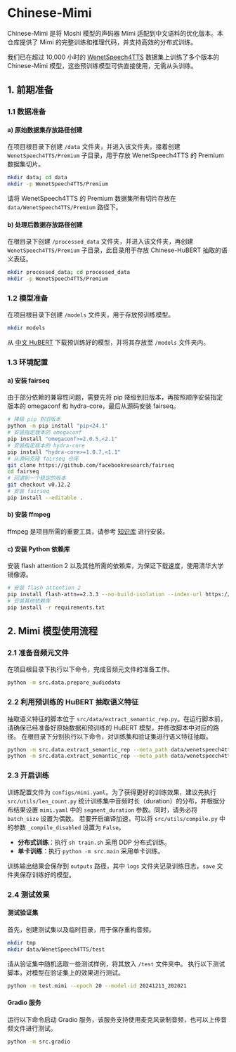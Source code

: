 # Chinese-Mimi

Chinese-Mimi 是将 Moshi 模型的声码器 Mimi 适配到中文语料的优化版本。本仓库提供了 Mimi 的完整训练和推理代码，并支持高效的分布式训练。

我们已在超过 10,000 小时的 [WenetSpeech4TTS](https://modelscope.cn/datasets/dukguo/WenetSpeech4TTS/files) 数据集上训练了多个版本的 Chinese-Mimi 模型，这些预训练模型可供直接使用，无需从头训练。


## 1. 前期准备

### 1.1 数据准备
#### a) 原始数据集存放路径创建
在项目根目录下创建 `/data` 文件夹，并进入该文件夹，接着创建 `WenetSpeech4TTS/Premium` 子目录，用于存放 WenetSpeech4TTS 的 Premium 数据集切片。
```bash
mkdir data; cd data
mkdir -p WenetSpeech4TTS/Premium
```
请将 WenetSpeech4TTS 的 Premium 数据集所有切片存放在 `data/WenetSpeech4TTS/Premium` 路径下。

#### b) 处理后数据存放路径创建
在根目录下创建 `/processed_data` 文件夹，并进入该文件夹，再创建 `WenetSpeech4TTS/Premium` 子目录，此目录用于存放 Chinese-HuBERT 抽取的语义表征。
```bash
mkdir processed_data; cd processed_data
mkdir -p WenetSpeech4TTS/Premium
```

### 1.2 模型准备
在项目根目录下创建 `/models` 文件夹，用于存放预训练模型。
```bash
mkdir models
```
从 [中文 HuBERT](https://huggingface.co/TencentGameMate/chinese-hubert-large) 下载预训练好的模型，并将其存放至 `/models` 文件夹内。

### 1.3 环境配置
#### a) 安装 fairseq
由于部分依赖的兼容性问题，需要先将 pip 降级到旧版本，再按照顺序安装指定版本的 omegaconf 和 hydra-core，最后从源码安装 fairseq。
```bash
# 降级 pip 到旧版本
python -m pip install "pip<24.1"
# 安装指定版本的 omegaconf
pip install "omegaconf>=2.0.5,<2.1"
# 安装指定版本的 hydra-core
pip install "hydra-core>=1.0.7,<1.1"
# 从源码克隆 fairseq 仓库
git clone https://github.com/facebookresearch/fairseq
cd fairseq
# 回退到一个稳定的版本
git checkout v0.12.2
# 安装 fairseq
pip install --editable .
```

#### b) 安装 ffmpeg
ffmpeg 是项目所需的重要工具，请参考 [知识库](https://ku.baidu-int.com/knowledge/HFVrC7hq1Q/pKzJfZczuc/2iXLjWn6TW/b2FxYEuVtzjJPi) 进行安装。

#### c) 安装 Python 依赖库
安装 flash attention 2 以及其他所需的依赖库，为保证下载速度，使用清华大学镜像源。
```bash
# 安装 flash attention 2
pip install flash-attn==2.3.3 --no-build-isolation --index-url https://pypi.tuna.tsinghua.edu.cn/simple
# 安装其他依赖库
pip install -r requirements.txt
```

## 2. Mimi 模型使用流程

### 2.1 准备音频元文件
在项目根目录下执行以下命令，完成音频元文件的准备工作。
```bash
python -m src.data.prepare_audiodata
```

### 2.2 利用预训练的 HuBERT 抽取语义特征
抽取语义特征的脚本位于 `src/data/extract_semantic_rep.py`。在运行脚本前，请确保已经准备好原始数据和预训练的 HuBERT 模型，并修改脚本中对应的路径。
在根目录下分别执行以下命令，对训练集和验证集进行语义特征抽取。
```bash
python -m src.data.extract_semantic_rep --meta_path data/wenetspeech4tts_premium_train.jsonl
python -m src.data.extract_semantic_rep --meta_path data/wenetspeech4tts_premium_valid.jsonl
```

### 2.3 开启训练
训练配置文件为 `configs/mimi.yaml`。为了获得更好的训练效果，建议先执行 `src/utils/len_count.py` 统计训练集中音频时长（duration）的分布，并根据分布结果设置 `mimi.yaml` 中的 `segment_duration` 参数。同时，请务必将 `batch_size` 设置为偶数。
若要开启编译加速，可以将 `src/utils/compile.py` 中的参数 `_compile_disabled` 设置为 `False`。
- **分布式训练**：执行 `sh train.sh` 采用 DDP 分布式训练。
- **单卡训练**：执行 `python -m src.main` 采用单卡训练。

训练输出结果会保存到 `outputs` 路径，其中 `logs` 文件夹记录训练日志，`save` 文件夹保存训练好的模型。

### 2.4 测试效果
#### 测试验证集
首先，创建测试集以及临时目录，用于保存重构音频。
```bash
mkdir tmp
mkdir data/WenetSpeech4TTS/test
```
请从验证集中随机选取一些测试样例，将其放入 `/test` 文件夹中。
执行以下测试脚本，对模型在验证集上的效果进行测试。
```bash
python -m test.mimi --epoch 20 --model-id 20241211_202021
```

#### Gradio 服务
运行以下命令启动 Gradio 服务，该服务支持使用麦克风录制音频，也可以上传音频文件进行测试。
```bash
python -m src.gradio
```